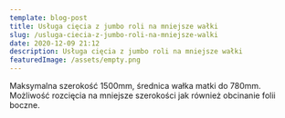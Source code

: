 ```yaml
---
template: blog-post
title: Usługa cięcia z jumbo roli na mniejsze wałki
slug: /usluga-ciecia-z-jumbo-roli-na-mniejsze-walki
date: 2020-12-09 21:12
description: Usługa cięcia z jumbo roli na mniejsze wałki
featuredImage: /assets/empty.png
---
```

Maksymalna szerokość 1500mm, średnica wałka matki do 780mm. Możliwość rozcięcia na mniejsze szerokości jak również obcinanie folii boczne.